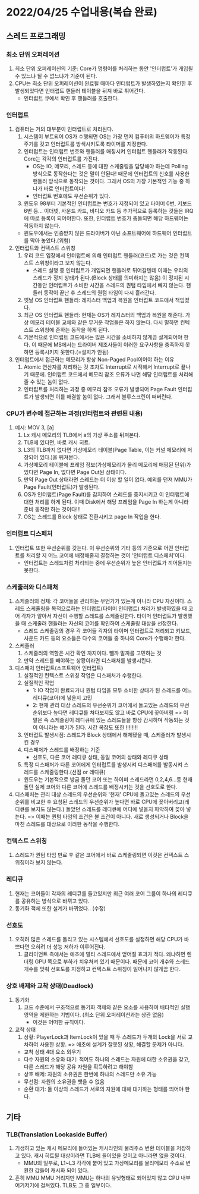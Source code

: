 # 2022/04/25 수업내용(복습 완료)
## 스레드 프로그래밍
### 최소 단위 오퍼레이션
1. 최소 단위 오퍼레이션의 기준: Core가 명령어를 처리하는 동안 '인터럽트'가 개입될 수 있느냐 될 수 없느냐가 기준이 된다.
2. CPU는 최소 단위 오퍼레이션이 완료될 때마다 인터럽트가 발생하였는지 확인한 후 발생되었다면 인터럽트 핸들러 테이블을 뒤져 바로 튀어간다.
    * 인터럽트 큐에서 확인 후 핸들러를 호출한다.

### 인터럽트
1. 컴퓨터는 거의 대부분이 인터럽트로 처리된다.
    1) 시스템이 부트되어 OS가 수행되면 OS는 가장 먼저 컴퓨터의 하드웨어가 특정 주기를 갖고 인터럽트를 방색시키도록 타이머를 지정한다.
    2) 인터럽트는 인터럽트 번호와 핸들러를 매칭시켜 인터럽트 핸들러가 작동된다. Core는 각각의 인터럽트를 가진다.
        * OS는 IO, 메모리, 스레드 등에 대한 스케줄링을 담당해야 하는데 Polling 방식으로 동작한다는 것은 말이 안된다! 때문에 인터럽트의 신호를 사용한 핸들러 방식으로 동작되는 것이다. 그래서 OS의 가장 기본적인 기능 중 하나가 바로 인터럽트이다!
        * 인터럽트 번호에도 우선순위가 있다.
    3) 윈도우 98부터 기본적인 인터럽트는 번호가 지정되어 있고 타이머 0번, 키보드 6번 등... 이더넷, 사운드 카드, 비디오 카드 등 추가적으로 등록하는 것들은 IRQ에 따로 등록이 되어야한다. 또한, 인터럽트 번호가 충돌되면 해당 하드웨어는 작동하지 않는다.
    * 윈도우에서는 인증받지 않은 드라이버가 아닌 소프트웨어에 하드웨어 인터럽트를 막아 놓았다.(위험)
2. 인터럽트와 컨텍스트 스위칭
    1) 우리 코드 입장에서 인터럽트에 의해 인터럽트 핸들러(코드)로 가는 것은 컨텍스트 스위칭이라고 보지 않는다.
        * 스레드 실행 중 인터럽트가 개입되면 핸들러로 튀어갈텐데 이때는 우리의 스레드가 정지 상태가 된다.(Block 상태를 의미하지는 않음) 이 정지된 시간동안 인터럽트가 소비한 시간을 스레드의 퀀텀 타임에서 빼지 않는다. 핸들러 동작이 끝난 후 스레드의 퀀텀 타임이 다시 흘러간다.
    2) 옛날 OS 인터럽트 핸들러: 레지스터 백업과 복원을 인터럽트 코드에서 책임졌다.
    3) 최근 OS 인터럽트 핸들러: 현재는 OS가 레지스터의 백업과 복원을 해준다. 가상 메모리 테이블 교체와 같은 무거운 작업들은 하지 않는다. 다시 말하면 컨텍스트 스위칭에 준하는 동작을 하게 된다.
    4) 기본적으로 인터럽트 코드에서는 많은 시간을 소비하지 않게끔 설계되어야 한다. 이 때문에 MS에서는 드라이버 제조사들이 이러한 요구사항을 충족하지 못하면 등록시키지 못한다.(=설치가 안됨)
3. 인터럽트에서 접근하는 메모리가 항상 Non-Paged Pool이어야 하는 이유
    1) Atomic 연산자를 처리하는 것 조차도 Interrupt로 시작해서 Interrupt로 끝나기 때문에. 인터럽트 코드에서 메모리 참조 오류가 나면 해당 인터럽트를 처리해줄 수 있는 놈이 없다.
    2) 인터럽트를 처리하는 과정 중 메모리 참조 오류가 발생되어 Page Fault 인터럽트가 발생되면 이를 해결할 놈이 없다. 그래서 블루스크린이 떠버린다.

### CPU가 변수에 접근하는 과정(인터럽트와 관련된 내용)
1. 예시: MOV 3, [a]
    1) Lx 캐시 메모리의 TLB에서 a의 가상 주소를 뒤져본다. 
    2) TLB에 있다면, 바로 캐시 히트.
    3) L3의 TLB까지 없다면 가상메모리 테이블(Page Table, 이는 커널 메모리에 저장되어 있다.)을 뒤져본다.
    4) 가상메모리 테이블에 프레임 정보(가상메모리가 물리 메모리에 매핑된 단위)가 있다면 Page In, 없다면 Page Out된 상태이다.
    5) 만약 Page Out 상태라면 스레드는 더 이상 할 일이 없다. 예외를 던져 MMU가 Page Fault(인터럽트)가 발생된다.
    6) OS가 인터럽트(Page Fault)를 감지하여 스레드를 중지시키고 이 인터럽트에 대한 처리를 하게 된다. 이때 Disk에서 해당 프레임을 Page In 하는게 아니라 준비 동작만 하는 것이다!!!
    7) OS는 스레드를 Block 상태로 전환시키고 page In 작업을 한다.

### 인터럽트 디스페처
1. 인터럽트 또한 우선순위를 갖는다. 이 우선순위와 기타 등의 기준으로 어떤 인터럽트를 처리할 지 어느 코어에 배정해줄지 결정하는 것이 '인터럽트 디스페처'이다.
    * 인터럽트는 스레드처럼 처리되는 중에 우선순위가 높은 인터럽트가 끼어들지는 못한다.

### 스케줄러와 디스패처
1. 스케줄러의 정체: 각 코어들을 관리하는 무언가가 있는게 아니라 CPU 자신이다. 스레드 스케줄링을 목적으로하는 인터럽트(타이머 인터럽트) 처리가 발생하였을 때 코어 각자가 알아서 자신이 수행할 스레드를 스케줄링한다. 타이머 인터럽트가 발생했을 때 스케줄러 핸들러는 자신의 코어를 확인하여 스케줄링 대상을 선정한다.
    * 스레드 스케줄링의 경우 각 코어들 각자의 타이머 인터럽트로 처리되고 키보드, 사운드 카드 등의 요소들은 다수의 코어들 중 하나의 Core가 수행해야 한다. 
2. 스케줄러
    1) 스케줄러의 역할은 시간 확인 까지이다. 뺄까 말까를 고민하는 것
    2) 만약 스레드를 빼야하는 상황이라면 디스패처를 발생시킨다.
3. 디스패처 인터럽트(소프트웨어 인터럽트)
    1) 실질적인 컨텍스트 스위칭 작업은 디스패처가 수행한다.
    2) 실질적인 작업
        * 1: IO 작업이 완료되거나 퀀텀 타임을 모두 소비한 상태가 된 스레드를 어느 레디큐(코어)에 넣을지 고민
        * 2: 현재 관리 대상 스레드의 우선순위가 코어에서 돌고있는 스레드의 우선순위보다 높다면 레디큐를 쳐다보지도 않고 바로 CPU에 꽂아버림 => 이 말은 즉 스케줄링이 레디큐에 있는 스레드들을 항상 감시하며 작동되는 것이 아니라는 얘기가 된다. 시간 복잡도 또한 !!!!!!!!
    3) 인터럽트 발생시점: 스레드가 Block 상태에서 해체됐을 때, 스케줄러가 발생시킨 경우
    4) 디스패처가 스레드를 배정하는 기준
        * 선호도, 다른 코어 레디큐 상태, 동일 코어의 상태와 레디큐 상태
    5) 특정 디스패처가 다른 코어에게 인터럽트를 발생시켜 디스패처를 발동시켜 스레드를 스케줄링한다.(선점 or 레디큐)
    * 윈도우는 기본적으로 방금 돌던 코어 또는 하이퍼 스레드라면 0,2,4,6...등 현재 돌던 실제 코어와 다른 코어에 스레드를 배정시키는 것을 선호도로 한다.
4. 디스패처는 관리 대상 스레드의 우선순위와 '현재' CPU에 돌고있는 스레드의 우선순위를 비교한 후 요청된 스레드의 우선순위가 높다면 바로 CPU에 꽂아버리고(레디큐를 보지도 않는다.) 돌았던 스레드를 레디큐에 어디에 넣을지 파악하여 꽂아 넣는다. => 이때는 퀀텀 타임의 조건은 볼 조건이 아니다. 새로 생성되거나 Block을 마친 스레드를 대상으로 이러한 동작을 수행한다.

### 컨텍스트 스위칭
1. 스레드가 퀀텀 타임 만료 후 같은 코어에서 바로 스케줄링되면 이것은 컨텍스트 스위칭이라 보지 않는다.

### 레디큐
1. 현재는 코어들이 각자의 레디큐를 들고있지만 최근 여러 코어 그룹이 하나의 레디큐를 공유하는 방식으로 바뀌고 있다.
2. 동기화 객체 또한 설계가 바뀌었다.. (수정)

### 선호도
1. 오히려 많은 스레드를 돌리고 있는 시스템에서 선호도를 설정하면 해당 CPU가 바쁘다면 오히려 더 성능 저하가 이루어진다.
    1) 클라이언트 측에서는 애초에 멀티 스레드에서 얻어질 효과가 적다. 왜냐하면 렌더링 GPU 쪽으로 부하가 치우쳐져 있기 때문이다. 때문에 코어 개수와 스레드 개수를 맞춰 선호도를 지정하고 컨텍스트 스위칭이 일어나지 않게끔 한다.

### 상호 배제와 교착 상태(Deadlock)
1. 동기화
    1) 코드 수준에서 구조적으로 동기화 객체와 같은 요소를 사용하여 배타적인 실행 영역을 제한하는 기법이다. (최소 단위 오퍼레이션과는 상관 없음)
        * 이것은 어떠한 규칙이다.
2. 교착 상태
    1) 상황: PlayerLock과 ItemLock이 있을 때 두 스레드가 두개의 Lock을 서로 교차하여 사용한 상황. => 애초에 설계가 잘못된 상황, 해결할 문제가 아니다.
    * 교착 상태 4대 요소 외우기
    * 다수 자원의 소유와 대기: 적어도 하나의 스레드는 자원에 대한 소유권을 갖고, 다른 스레드가 해당 공유 자원을 획득하려고 해야함
    * 상호 배제: 자원의 소유권은 한번에 하나의 스레드만 소유 가능
    * 무선점: 자원의 소유권을 뺏을 수 없음
    * 순환 대기: 둘 이상의 스레드가 서로의 자원에 대해 대기하는 형태를 띄어야 한다.

## 기타
### TLB(Translation Lookaside Buffer)
1. 기생하고 있는 캐시 메모리에 들어있는 캐시라인의 물리주소 변환 테이블을 저장하고 있다. 캐시 히트될 대상이라면 TLB에 들어있을 것이고 아니라면 없을 것이다.
    * MMU의 일부로, L1~L3 각각에 붙어 있고 가상메모리를 물리메모리 주소로 변환한 값들이 캐시화 되어 있다.
2. 흔히 MMU MMU 거리지만 MMU는 하나의 유닛형태로 되어있지 않고 CPU 내부 여기저기에 걸쳐있다. TLB도 그 중 일부이다.
